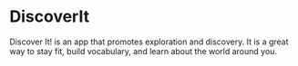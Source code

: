 # DiscoverIt
Discover It! is an app that promotes exploration and discovery. It is a great way to stay fit, build vocabulary, and learn about the world around you.
